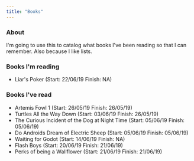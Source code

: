 ```yaml
---
title: "Books"
---
```


### About

I'm going to use this to catalog what books I've been reading so that I can remember. Also because I like lists.

### Books I'm reading

- Liar's Poker (Start: 22/06/19 Finish: NA)

### Books I've read

- Artemis Fowl 1 (Start: 26/05/19 Finish: 26/05/19)
- Turtles All the Way Down (Start: 03/06/19 Finish: 26/05/19)
- The Curious Incident of the Dog at Night Time (Start: 05/06/19 Finish: 05/06/19)
- Do Androids Dream of Electric Sheep (Start: 05/06/19 Finish: 05/06/19)
- Waiting for Godot (Start: 14/06/19 Finish: NA)
- Flash Boys (Start: 20/06/19 Finish: 21/06/19)
- Perks of being a Wallflower (Start: 21/06/19 Finish: 21/06/19)
